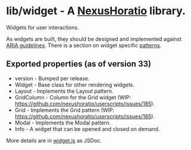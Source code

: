 # lib/widget - A [NexusHoratio](https://github.com/nexushoratio/userscripts/blob/main/lib/README.md) library.

Widgets for user interactions.

As widgets are built, they should be designed and implemented against [ARIA guidelines](https://www.w3.org/WAI/ARIA/).  There is a section on widget specific [patterns](https://www.w3.org/WAI/ARIA/apg/patterns/).

## Exported properties (as of version 33)
* version - Bumped per release.
* Widget - Base class for other rendering widgets.
* Layout - Implements the Layout pattern.
* GridColumn - Column for the Grid widget (WIP: https://github.com/nexushoratio/userscripts/issues/185).
* Grid - Implements the Grid pattern (WIP: https://github.com/nexushoratio/userscripts/issues/185).
* Modal - Implements the Modal pattern.
* Info - A widget that can be opened and closed on demand.

More details are in [widget.js](widget.js) as JSDoc.
